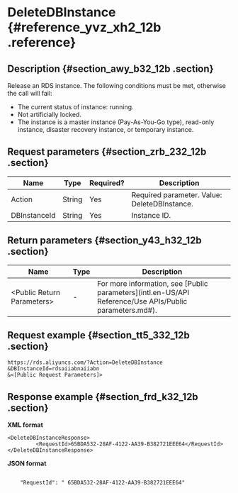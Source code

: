# DeleteDBInstance {#reference_yvz_xh2_12b .reference}

## Description {#section_awy_b32_12b .section}

Release an RDS instance. The following conditions must be met, otherwise the call will fail:

-   The current status of instance: running.
-   Not artificially locked.
-   The instance is a master instance \(Pay-As-You-Go type\), read-only instance, disaster recovery instance, or temporary instance.

## Request parameters {#section_zrb_232_12b .section}

|Name|Type|Required?|Description|
|----|----|---------|-----------|
|Action|String|Yes|Required parameter. Value: DeleteDBInstance.|
|DBInstanceId|String|Yes|Instance ID.|

## Return parameters {#section_y43_h32_12b .section}

|Name|Type|Description|
|----|----|-----------|
|<Public Return Parameters\>|-|For more information, see [Public parameters](intl.en-US/API Reference/Use APIs/Public parameters.md#).|

## Request example {#section_tt5_332_12b .section}

```
https://rds.aliyuncs.com/?Action=DeleteDBInstance
&DBInstanceId=rdsaiiabnaiiabn
&<[Public Request Parameters]>
```

## Response example {#section_frd_k32_12b .section}

**XML format**

```
<DeleteDBInstanceResponse>  
         <RequestId>65BDA532-28AF-4122-AA39-B382721EEE64</RequestId>
</DeleteDBInstanceResponse>
```

**JSON format**

```
 
    "RequestId": " 65BDA532-28AF-4122-AA39-B382721EEE64"
  
```

